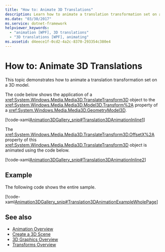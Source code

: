 ```yaml
---
title: "How to: Animate 3D Translations"
description: Learn how to animate a translation transformation set on a 3D model using the TranslateTransform3D object.
ms.date: "03/30/2017"
ms.service: dotnet-framework
helpviewer_keywords: 
  - "animation [WPF], 3D translations"
  - "3D translations [WPF], animating"
ms.assetid: d4eece1f-0cd2-4a2c-8370-293354c380e4
---
```

# How to: Animate 3D Translations

This topic demonstrates how to animate a translation transformation set on a 3D model.

The code below shows the application of a <xref:System.Windows.Media.Media3D.TranslateTransform3D> object to the <xref:System.Windows.Media.Media3D.Model3D.Transform%2A> property of a <xref:System.Windows.Media.Media3D.GeometryModel3D>.

[!code-xaml[Animation3DGallery_snip#Translation3DAnimationInline1](~/samples/snippets/csharp/VS_Snippets_Wpf/Animation3DGallery_snip/CS/Translation3DAnimationExample.xaml#translation3danimationinline1)]

The <xref:System.Windows.Media.Media3D.TranslateTransform3D.OffsetX%2A> property of this <xref:System.Windows.Media.Media3D.TranslateTransform3D> object is animated using the code below.

[!code-xaml[Animation3DGallery_snip#Translation3DAnimationInline2](~/samples/snippets/csharp/VS_Snippets_Wpf/Animation3DGallery_snip/CS/Translation3DAnimationExample.xaml#translation3danimationinline2)]

## Example

The following code shows the entire sample.

[!code-xaml[Animation3DGallery_snip#Translation3DAnimationExampleWholePage](~/samples/snippets/csharp/VS_Snippets_Wpf/Animation3DGallery_snip/CS/Translation3DAnimationExample.xaml#translation3danimationexamplewholepage)]

## See also

- [Animation Overview](animation-overview.md)
- [Create a 3D Scene](how-to-create-a-3-d-scene.md)
- [3D Graphics Overview](3-d-graphics-overview.md)
- [Transforms Overview](transforms-overview.md)

